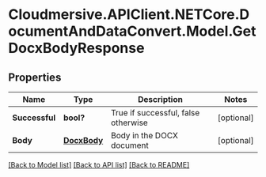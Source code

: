 # Cloudmersive.APIClient.NETCore.DocumentAndDataConvert.Model.GetDocxBodyResponse
## Properties

Name | Type | Description | Notes
------------ | ------------- | ------------- | -------------
**Successful** | **bool?** | True if successful, false otherwise | [optional] 
**Body** | [**DocxBody**](DocxBody.md) | Body in the DOCX document | [optional] 

[[Back to Model list]](../README.md#documentation-for-models) [[Back to API list]](../README.md#documentation-for-api-endpoints) [[Back to README]](../README.md)

